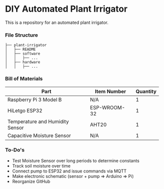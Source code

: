 # DIY Automated Plant Irrigator
This is a repository for an automated plant irrigator.

### File Structure

```
├── plant-irrigator
│   ├── README
│   ├── software
│   │   ├── ...
│   ├── hardware
│   │   ├── ...
```

### Bill of Materials

| Part  | Item Number | Quantity |
| ------------- | ------------- | ------------- |
| Raspberry Pi 3 Model B | N/A | 1 |
| HiLetgo ESP32 | ESP-WROOM-32 | 1 |
| Temperature and Humidity Sensor | AHT20 | 1 |
| Capacitive Moisture Sensor | N/A | 1 |

### To-Do's
- Test Moisture Sensor over long periods to determine constants
- Track soil moisture over time
- Connect pump to ESP32 and issue commands via MQTT
- Make electronic schematic (sensor + pump => Arduino => Pi)
- Reorganize GitHub
